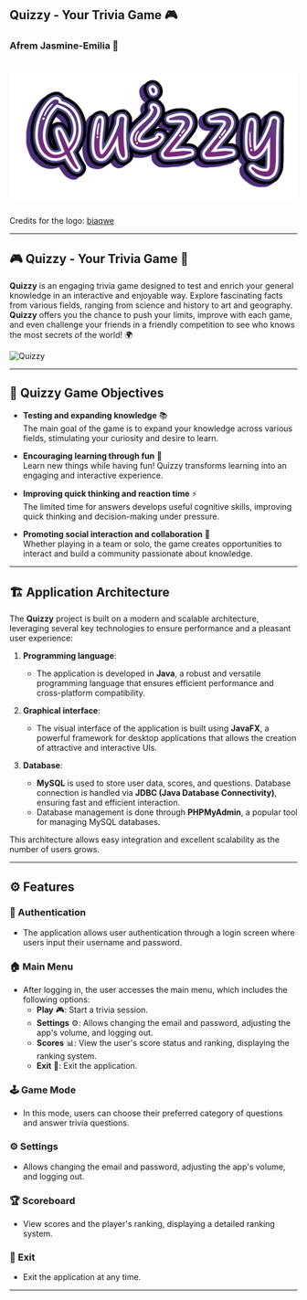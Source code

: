 
## **Quizzy** - Your Trivia Game 🎮  
### Afrem Jasmine-Emilia 🧠
# ![Quizzy](https://github.com/Jasmine-Afrem/Quizzy/blob/main/src/main/resources/Quizzy.png)  
Credits for the logo: [biaqwe](https://github.com/biaqwe)

---

## **🎮 Quizzy - Your Trivia Game** 🧠

**Quizzy** is an engaging trivia game designed to test and enrich your general knowledge in an interactive and enjoyable way. Explore fascinating facts from various fields, ranging from science and history to art and geography. **Quizzy** offers you the chance to push your limits, improve with each game, and even challenge your friends in a friendly competition to see who knows the most secrets of the world! 🌍

![Quizzy](https://github.com/Jasmine-Afrem/Quizzy/blob/main/Quizzy.gif)

---

## **🎯 Quizzy Game Objectives**

- **Testing and expanding knowledge** 📚  
    The main goal of the game is to expand your knowledge across various fields, stimulating your curiosity and desire to learn.

- **Encouraging learning through fun** 🎉  
    Learn new things while having fun! Quizzy transforms learning into an engaging and interactive experience.

- **Improving quick thinking and reaction time** ⚡  
    The limited time for answers develops useful cognitive skills, improving quick thinking and decision-making under pressure.

- **Promoting social interaction and collaboration** 🤝  
    Whether playing in a team or solo, the game creates opportunities to interact and build a community passionate about knowledge.

---

## **🏗️ Application Architecture**

The **Quizzy** project is built on a modern and scalable architecture, leveraging several key technologies to ensure performance and a pleasant user experience:

1. **Programming language**:  
   - The application is developed in **Java**, a robust and versatile programming language that ensures efficient performance and cross-platform compatibility.

2. **Graphical interface**:  
   - The visual interface of the application is built using **JavaFX**, a powerful framework for desktop applications that allows the creation of attractive and interactive UIs.

3. **Database**:  
   - **MySQL** is used to store user data, scores, and questions. Database connection is handled via **JDBC (Java Database Connectivity)**, ensuring fast and efficient interaction.  
   - Database management is done through **PHPMyAdmin**, a popular tool for managing MySQL databases.

This architecture allows easy integration and excellent scalability as the number of users grows.

---

## **⚙️ Features**

### **🔑 Authentication**
- The application allows user authentication through a login screen where users input their username and password.

### **🏠 Main Menu**
- After logging in, the user accesses the main menu, which includes the following options:
  - **Play** 🎮: Start a trivia session.
  - **Settings** ⚙️: Allows changing the email and password, adjusting the app's volume, and logging out.
  - **Scores** 📊: View the user's score status and ranking, displaying the ranking system.
  - **Exit** 🚪: Exit the application.

### **🕹️ Game Mode**
- In this mode, users can choose their preferred category of questions and answer trivia questions.

### **⚙️ Settings**
- Allows changing the email and password, adjusting the app's volume, and logging out.

### **🏆 Scoreboard**
- View scores and the player's ranking, displaying a detailed ranking system.

### **🚪 Exit**
- Exit the application at any time.

---

